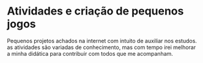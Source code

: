 # Atividades e criação de pequenos jogos
Pequenos projetos achados na internet com intuito de auxiliar nos estudos.<br>
as atividades são variadas de conhecimento, 
mas com tempo irei melhorar a minha didática para contribuir com todos que me acompanham.  

